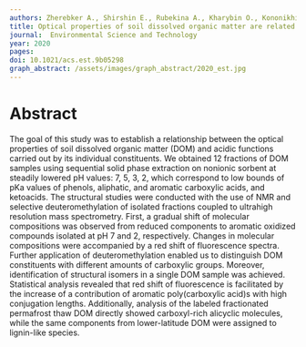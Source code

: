 ```yaml
---
authors: Zherebker A., Shirshin E., Rubekina A., Kharybin O., Kononikhin A., Kulikova N.A., Zaitsev K.V., Roznyatovsky V.A., Grishin Yu K., Perminova I.V., Nikolaev E.N. 
title: Optical properties of soil dissolved organic matter are related to acidic functions of its components as revealed by fractionation, selective deuteromethylation, and ultrahigh resolution mass spectrometry
journal:  Environmental Science and Technology
year: 2020
pages: 
doi: 10.1021/acs.est.9b05298
graph_abstract: /assets/images/graph_abstract/2020_est.jpg
---
```



# Abstract

The goal of this study was to establish a relationship between the optical properties of soil dissolved organic matter (DOM) and acidic functions carried out by its individual constituents. We obtained 12 fractions of DOM samples using sequential solid phase extraction on nonionic sorbent at steadily lowered pH values: 7, 5, 3, 2, which correspond to low bounds of pKa values of phenols, aliphatic, and aromatic carboxylic acids, and ketoacids. The structural studies were conducted with the use of NMR and selective deuteromethylation of isolated fractions coupled to ultrahigh resolution mass spectrometry. First, a gradual shift of molecular compositions was observed from reduced components to aromatic oxidized compounds isolated at pH 7 and 2, respectively. Changes in molecular compositions were accompanied by a red shift of fluorescence spectra. Further application of deuteromethylation enabled us to distinguish DOM constituents with different amounts of carboxylic groups. Moreover, identification of structural isomers in a single DOM sample was achieved. Statistical analysis revealed that red shift of fluorescence is facilitated by the increase of a contribution of aromatic poly(carboxylic acid)s with high conjugation lengths. Additionally, analysis of the labeled fractionated permafrost thaw DOM directly showed carboxyl-rich alicyclic molecules, while the same components from lower-latitude DOM were assigned to lignin-like species.